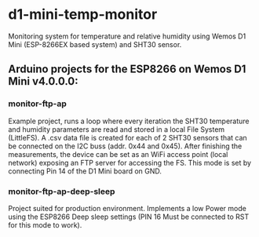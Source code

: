 # d1-mini-temp-monitor
Monitoring system for temperature and relative humidity using Wemos D1 Mini (ESP-8266EX based system) and SHT30 sensor.

## Arduino projects for the ESP8266 on Wemos D1 Mini v4.0.0.0:
### monitor-ftp-ap
Example project, runs a loop where every iteration the SHT30 temperature and humidity parameters are read and stored in a local File System (LittleFS).
A .csv data file is created for each of 2 SHT30 sensors that can be connected on the I2C buss (addr. 0x44 and 0x45).
After finishing the measurements, the device can be set as an WiFi access point (local network) exposing an FTP server for accessing the FS.
This mode is set by connecting Pin 14 of the D1 Mini board on GND.

### monitor-ftp-ap-deep-sleep
Project suited for production environment. Implements a low Power mode using the ESP8266 Deep sleep settings (PIN 16 Must be connected to RST for this mode to work).
